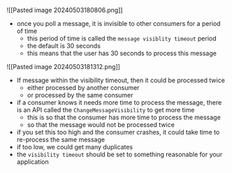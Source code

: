 ![[Pasted image 20240503180806.png]]
- once you poll a message, it is invisible to other consumers for a period of time
	- this period of time is called the `message visiblity timeout` period
	- the default is 30 seconds
	- this means that the user has 30 seconds to process this message

![[Pasted image 20240503181312.png]]
- If message within the visibility timeout, then it could be processed twice
	- either processed by another consumer
	- or processed by the same consumer
- if a consumer knows it needs more time to process the message, there is an API called the `ChangeMessageVisibility` to get more time
	- this is so that the consumer has more time to process the message
	- so that the message would not be processed twice
- if you set this too high and the consumer crashes, it could take time to re-process the same message
- if too low, we could get many duplicates
- the `visibility timeout` should be set to something reasonable for your application

